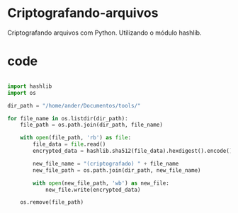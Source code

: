 # Criptografando-arquivos
Criptografando arquivos com Python. Utilizando o módulo hashlib.

# code 

```python

import hashlib
import os

dir_path = "/home/ander/Documentos/tools/"

for file_name in os.listdir(dir_path):
    file_path = os.path.join(dir_path, file_name)

    with open(file_path, 'rb') as file:
        file_data = file.read()
        encrypted_data = hashlib.sha512(file_data).hexdigest().encode()

        new_file_name = "(criptografado) " + file_name
        new_file_path = os.path.join(dir_path, new_file_name)

        with open(new_file_path, 'wb') as new_file:
            new_file.write(encrypted_data)

    os.remove(file_path)
```
